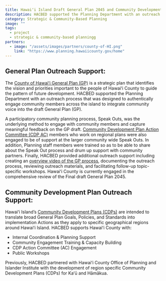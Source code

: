```yaml
---
title: Hawaiʻi Island Draft General Plan 2045 and Community Development Plan Outreach Support
description: HACBED supported the Planning Department with an outreach process that was designed to authentically engage community members across the island to integrate community voice.
category: Strategic & Community-Based Planning
image: ""
tags:
  - project
  - strategic & community-based planningg
partners:
  - image: "/assets/images/partners/county-of-HI.png"
    link: "https://www.planning.hawaiicounty.gov/home"
---
```


## General Plan Outreach Support: 
The [County of Hawaiʻi General Plan (GP)](https://www.planning.hawaiicounty.gov/general-plan-community-planning/gp) is a strategic plan that identifies the vision and priorities important to the people of Hawaiʻi County to guide the pattern of future development. HACBED supported the Planning Department with an outreach process that was designed to authentically engage community members across the island to integrate community voice into the draft General Plan (GP).

A participatory community planning process, Speak Outs, was the underlying method to engage with community members and capture meaningful feedback on the GP draft. [Community Development Plan Action Committee (CDP AC)](https://www.planning.hawaiicounty.gov/general-plan-community-planning/cdp) members who work on regional plans were also engaged to be of support at the larger community wide Speak Outs. In addition, Planning staff members were trained so as to be able to share about the Speak Out process and drum up support with community partners. Finally, HACBED provided additional outreach support including creating an [overview video of the GP process](https://www.youtube.com/watch?v=lXC1P-OdgaQ&feature=emb_logo), documenting the outreach process, reviewing outreach materials, and facilitating follow-up topic-specific workshops.
Hawaiʻi County is currently engaged in the comprehensive review of the Final draft General Plan 2045. 

## Community Development Plan Outreach Support: 
Hawaiʻi Island’s [Community Development Plans (CDPs)](https://www.planning.hawaiicounty.gov/general-plan-community-planning/cdp) are intended to translate broad General Plan Goals, Policies, and Standards into implementation Actions as they apply to specific geographical regions around Hawaiʻi Island. HACBED supports Hawaiʻi County with: 
- Internal Coordination & Planning Support 
- Community Engagement Training & Capacity Building
- CDP Action Committee (AC) Engagement 
- Public Workshops 

Previously, HACBED partnered with Hawaiʻi County Office of Planning and Islander Institute with the development of region specific Community Development Plans (CDPs) for Kaʻū and Hāmākua.